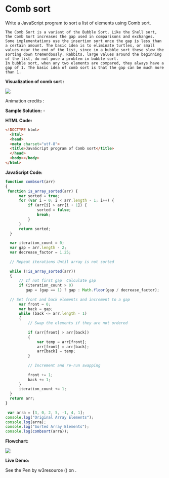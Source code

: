 # Comb sort

Write a JavaScript program to sort a list of elements using Comb sort.

```
The Comb Sort is a variant of the Bubble Sort. Like the Shell sort, the Comb Sort increases the gap used in comparisons and exchanges. Some implementations use the insertion sort once the gap is less than a certain amount. The basic idea is to eliminate turtles, or small values near the end of the list, since in a bubble sort these slow the sorting down tremendously. Rabbits, large values around the beginning of the list, do not pose a problem in bubble sort. 
In bubble sort, when any two elements are compared, they always have a gap of 1. The basic idea of comb sort is that the gap can be much more than 1.
```

**Visualization of comb sort :**

![](https://www.w3resource.com/w3r_images/Comb_sort_demo.gif)

Animation credits :

**Sample Solution:** -

**HTML Code:**

```html
<!DOCTYPE html>
  <html>
  <head>
  <meta charset="utf-8">
  <title>JavaScript program of Comb sort</title>
  </head>
  <body></body>
</html>

```

**JavaScript Code:**

```js
function combsort(arr)
{
 function is_array_sorted(arr) {
      var sorted = true;
      for (var i = 0; i < arr.length - 1; i++) {
          if (arr[i] > arr[i + 1]) {
              sorted = false;
              break;
          }
      }
      return sorted;
  }
 
  var iteration_count = 0;
  var gap = arr.length - 2;
  var decrease_factor = 1.25;
 
  // Repeat iterations Until array is not sorted
  
  while (!is_array_sorted(arr)) 
  {
      // If not first gap  Calculate gap
      if (iteration_count > 0)
         gap = (gap == 1) ? gap : Math.floor(gap / decrease_factor);
 
  // Set front and back elements and increment to a gap
      var front = 0;
      var back = gap;
      while (back <= arr.length - 1) 
      {
          // Swap the elements if they are not ordered
        
          if (arr[front] > arr[back])
          {
              var temp = arr[front];
              arr[front] = arr[back];
              arr[back] = temp;
          }
 
          // Increment and re-run swapping
        
          front += 1;
          back += 1;
      }
      iteration_count += 1;
  }
  return arr;
}
  
 var arra = [3, 0, 2, 5, -1, 4, 1]; 
console.log("Original Array Elements"); 
console.log(arra); 
console.log("Sorted Array Elements"); 
console.log(combsort(arra));

```

**Flowchart:**

![](https://www.w3resource.com/w3r_images/searching-and-sorting-algorithm-exercise-9.png)  

**Live Demo:**

<section class="expand-codepen"><p data-height="380" data-theme-id="0" data-slug-hash="jGLepN" data-default-tab="js,result" data-user="w3resource" data-embed-version="2" data-pen-title="JavaScript - common-editor-exercises" data-editable="true" class="codepen">See the Pen by w3resource () on .</p><codepen></codepen></section>